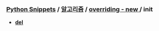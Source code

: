 ### [Python Snippets](../../../README.md) / [알고리즘](../../README.md) / [overriding - __new__ ](../README.md) /  __init__ 
- [ __del__](%20__del__.md)